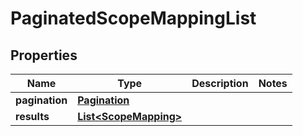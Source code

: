 

# PaginatedScopeMappingList


## Properties

| Name | Type | Description | Notes |
|------------ | ------------- | ------------- | -------------|
|**pagination** | [**Pagination**](Pagination.md) |  |  |
|**results** | [**List&lt;ScopeMapping&gt;**](ScopeMapping.md) |  |  |



